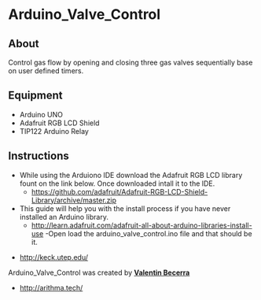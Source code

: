 # Arduino_Valve_Control

## About
Control gas flow by opening and closing three gas valves sequentially base on user defined timers.

## Equipment
- Arduino UNO
- Adafruit RGB LCD Shield
- TIP122 Arduino Relay

## Instructions
- While using the Arduiono IDE download the Adafruit RGB LCD library fount on the link below. Once downloaded intall it to the IDE. 
  * https://github.com/adafruit/Adafruit-RGB-LCD-Shield-Library/archive/master.zip
- This guide will help you with the install process if you have never installed an Arduino library.
  * http://learn.adafruit.com/adafruit-all-about-arduino-libraries-install-use
-Open load the arduino_valve_control.ino file and that should be it.

* http://keck.utep.edu/

Arduino_Valve_Control was created by **[Valentin Becerra](http://arithma.tech/)**

* http://arithma.tech/

